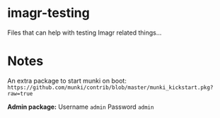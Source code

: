 imagr-testing
===

Files that can help with testing Imagr related things...



# Notes

An extra package to start munki on boot: `https://github.com/munki/contrib/blob/master/munki_kickstart.pkg?raw=true`

**Admin package:** Username `admin` Password `admin`

